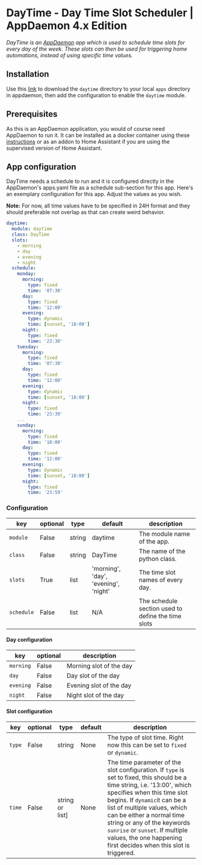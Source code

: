 # DayTime - Day Time Slot Scheduler | AppDaemon 4.x Edition

*DayTime is an [AppDaemon](https://github.com/home-assistant/appdaemon) app which is used to schedule time slots for every day of the week. These slots can then be used for triggering home automations, instead of using specific time values.*

## Installation

Use this [link](https://github.com/benleb/ad-ench-ad3/releases) to download the `daytime` directory to your local `apps` directory in appdaemon, then add the configuration to enable the `daytime` module.

## Prerequisites 

As this is an AppDaemon application, you would of course need AppDaemon to run it. It can be installed as a docker container using these [instructions](https://appdaemon.readthedocs.io/en/latest/INSTALL.html) or as an addon to Home Assistant if you are using the supervised version of Home Assistant.

## App configuration

DayTime needs a schedule to run and it is configured directly in the AppDaemon's apps.yaml file as a schedule sub-section for this app. Here's an exemplary configuration for this app. Adjust the values as you wish.

**Note:** For now, all time values have to be specified in 24H format and they should preferable not overlap as that can create weird behavior.

```yaml
daytime:
  module: daytime
  class: DayTime
  slots:
    - morning
    - day
    - evening
    - night
  schedule:
    monday:
      morning:
        type: fixed
        time: '07:30'
      day:
        type: fixed
        time: '12:00'
      evening:
        type: dynamic
        time: [sunset, '18:00']
      night:
        type: fixed
        time: '23:30'
    tuesday:
      morning:
        type: fixed
        time: '07:30'
      day:
        type: fixed
        time: '12:00'
      evening:
        type: dynamic
        time: [sunset, '18:00']
      night:
        type: fixed
        time: '23:30'
    ...
    sunday:
      morning:
        type: fixed
        time: '10:00'
      day:
        type: fixed
        time: '12:00'
      evening:
        type: dynamic
        time: [sunset, '18:00']
      night:
        type: fixed
        time: '23:59'
```

### Configuration

key | optional | type | default | description
-- | -- | -- | -- | --
`module` | False | string | daytime | The module name of the app.
`class` | False | string | DayTime | The name of the python class.
`slots` | True | list | 'morning', 'day', 'evening', 'night' | The time slot names of every day.
`schedule` | False | list | N/A | The schedule section used to define the time slots

#### Day configuration

key | optional | description
-- | -- | --
`morning` | False | Morning slot of the day
`day` | False | Day slot of the day
`evening` | False | Evening slot of the day
`night` | False | Night slot of the day

#### Slot configuration

key | optional | type | default | description
-- | -- | -- | -- | --
`type` | False | string | None | The type of slot time. Right now this can be set to `fixed` or `dynamic`.
`time` | False | string or list] | None | The time parameter of the slot configuration. If `type` is set to fixed, this should be a time string, i.e. '13:00', which specifies when this time slot begins. If `dynamic`it can be a list of multiple values, which can be either a normal time string or any of the keywords `sunrise` or `sunset`. If multiple values, the one happening first decides when this slot is triggered.
